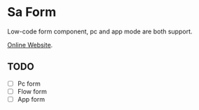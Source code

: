 # Sa Form

Low-code form component, pc and app mode are both support.

[Online Website](https://soralib.github.io/sa-form/).

## TODO

- [ ] Pc form
- [ ] Flow form
- [ ] App form
